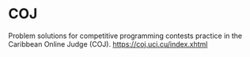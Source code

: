 # COJ
Problem solutions for competitive programming contests practice in the Caribbean Online Judge (COJ).
https://coj.uci.cu/index.xhtml
